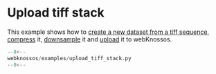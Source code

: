 # Upload tiff stack

This example shows how to [create a new dataset from a tiff sequence](../../api/webknossos/dataset/dataset.md#Dataset.from_images), [compress](../../api/webknossos/dataset/dataset.md#Dataset.compress) it, [downsample](../../api/webknossos/dataset/dataset.md#Dataset.downsample) it and [upload](../../api/webknossos/dataset/dataset.md#Dataset.upload) it to webKnossos.

```python
--8<--
webknossos/examples/upload_tiff_stack.py
--8<--
```
